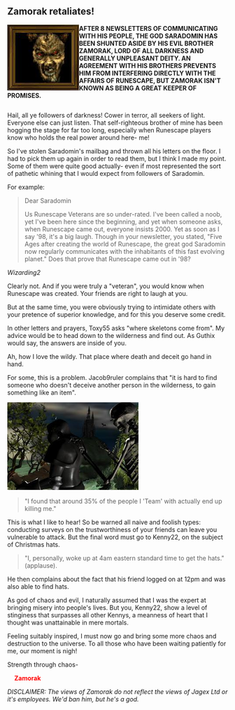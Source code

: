 <h2 class="rsc-centre-text">Zamorak retaliates!</h2>

<a href="/images/zamorak.jpg"><img class="rsc-image" src="/images/zamorak.jpg" align="left" /></a>
**AFTER 8 NEWSLETTERS OF COMMUNICATING WITH HIS PEOPLE, THE GOD SARADOMIN HAS BEEN SHUNTED ASIDE BY HIS EVIL BROTHER ZAMORAK, LORD OF ALL DARKNESS AND GENERALLY UNPLEASANT DEITY. AN AGREEMENT WITH HIS BROTHERS PREVENTS HIM FROM INTERFERING DIRECTLY WITH THE AFFAIRS OF RUNESCAPE, BUT ZAMORAK ISN'T KNOWN AS BEING A GREAT KEEPER OF PROMISES.**

<div style="clear:both"></div>

Hail, all ye followers of darkness! Cower in terror, all seekers of light. Everyone else can just listen. That self-righteous brother of mine has been hogging the stage for far too long, especially when Runescape players know who holds the real power around here- me!

So I've stolen Saradomin's mailbag and thrown all his letters on the floor. I had to pick them up again in order to read them, but I think I made my point.
Some of them were quite good actually- even if most represented the sort of pathetic whining that I would expect from followers of Saradomin.

For example:

> Dear Saradomin
>
> Us Runescape Veterans are so under-rated. I've been called a noob, yet I've been here since the beginning, and yet when someone asks, when Runescape came out, everyone insists 2000. Yet as soon as I say '98, it's a big laugh. Though in your newsletter, you stated, "Five Ages after creating the world of Runescape, the great god Saradomin now regularly communicates with the inhabitants of this fast evolving planet." Does that prove that Runescape came out in '98?

*Wizarding2*

Clearly not. And if you were truly a "veteran", you would know when Runescape was created. Your friends are right to laugh at you.

But at the same time, you were obviously trying to intimidate others with your pretence of superior knowledge, and for this you deserve some credit.

In other letters and prayers, Toxy55 asks "where skeletons come from". My advice would be to head down to the wilderness and find out. As Guthix would say, the answers are inside of you.

Ah, how I love the wildy. That place where death and deceit go hand in hand.

For some, this is a problem. Jacob9ruler complains that "it is hard to find someone who doesn't deceive another person in the wilderness, to gain something like an item".

<p class="rsc-centre-text"><a href="/images/knight-under-attack.jpg"><img class="rsc-image" src="/images/knight-under-attack.jpg" /></a></p>

> "I found that around 35% of the people I 'Team' with actually end up killing me."

This is what I like to hear! So be warned all naive and foolish types: conducting surveys on the trustworthiness of your friends can leave you vulnerable to attack. But the final word must go to Kenny22, on the subject of Christmas hats.

> "I, personally, woke up at 4am eastern standard time to get the hats." (applause).

He then complains about the fact that his friend logged on at 12pm and was also able to find hats.

As god of chaos and evil, I naturally assumed that I was the expert at bringing misery into people's lives. But you, Kenny22, show a level of stinginess that surpasses all other Kennys, a meanness of heart that I thought was unattainable in mere mortals.

Feeling suitably inspired, I must now go and bring some more chaos and destruction to the universe. To all those who have been waiting patiently for me, our moment is nigh!

Strength through chaos-

<strong style="color:#f00;margin-left:16px;">Zamorak</strong>

*DISCLAIMER: The views of Zamorak do not reflect the views of Jagex Ltd or it's employees. We'd ban him, but he's a god.*

